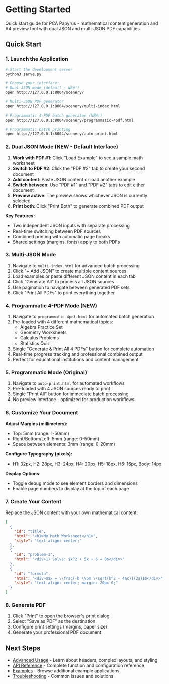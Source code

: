 # Getting Started

Quick start guide for PCA Papyrus - mathematical content generation and A4 preview tool with dual JSON and multi-JSON PDF capabilities.

## Quick Start

### 1. Launch the Application

```bash
# Start the development server
python3 serve.py

# Choose your interface:
# Dual JSON mode (default - NEW!)
open http://127.0.0.1:8004/scenery/

# Multi-JSON PDF generator
open http://127.0.0.1:8004/scenery/multi-index.html

# Programmatic 4-PDF batch generator (NEW!)
open http://127.0.0.1:8004/scenery/programmatic-4pdf.html

# Programmatic batch printing
open http://127.0.0.1:8004/scenery/auto-print.html
```

### 2. Dual JSON Mode (NEW - Default Interface)

1. **Work with PDF #1**: Click "Load Example" to see a sample math worksheet
2. **Switch to PDF #2**: Click the "PDF #2" tab to create your second document
3. **Add content**: Paste JSON content or load another example
4. **Switch between**: Use "PDF #1" and "PDF #2" tabs to edit either document
5. **Preview active**: The preview shows whichever JSON is currently selected
6. **Print both**: Click "Print Both" to generate combined PDF output

**Key Features:**
- Two independent JSON inputs with separate processing
- Real-time switching between PDF sources
- Combined printing with automatic page breaks
- Shared settings (margins, fonts) apply to both PDFs

### 3. Multi-JSON Mode

1. Navigate to `multi-index.html` for advanced batch processing
2. Click "+ Add JSON" to create multiple content sources
3. Load examples or paste different JSON content in each tab
4. Click "Generate All" to process all JSON sources
5. Use pagination to navigate between generated PDF sets
6. Click "Print All PDFs" to print everything together

### 4. Programmatic 4-PDF Mode (NEW)

1. Navigate to `programmatic-4pdf.html` for automated batch generation
2. Pre-loaded with 4 different mathematical topics:
   - Algebra Practice Set
   - Geometry Worksheets  
   - Calculus Problems
   - Statistics Quiz
3. Single "Generate & Print All 4 PDFs" button for complete automation
4. Real-time progress tracking and professional combined output
5. Perfect for educational institutions and content management

### 5. Programmatic Mode (Original)

1. Navigate to `auto-print.html` for automated workflows
2. Pre-loaded with 4 JSON sources ready to print
3. Single "Print All" button for immediate batch processing
4. No preview interface - optimized for production workflows

### 6. Customize Your Document

**Adjust Margins (millimeters):**
- Top: 5mm (range: 1-50mm)
- Right/Bottom/Left: 5mm (range: 0-50mm)
- Space between elements: 3mm (range: 0-20mm)

**Configure Typography (pixels):**
- H1: 32px, H2: 28px, H3: 24px, H4: 20px, H5: 18px, H6: 16px, Body: 14px

**Display Options:**
- Toggle debug mode to see element borders and dimensions
- Enable page numbers to display at the top of each page

### 7. Create Your Content

Replace the JSON content with your own mathematical content:

```json
[
  {
    "id": "title",
    "html": "<h1>My Math Worksheet</h1>",
    "style": "text-align: center;"
  },
  {
    "id": "problem-1",
    "html": "<div>1) Solve: $x^2 + 5x + 6 = 0$</div>"
  },
  {
    "id": "formula",
    "html": "<div>$$x = \\frac{-b \\pm \\sqrt{b^2 - 4ac}}{2a}$$</div>",
    "style": "text-align: center; margin: 20px 0;"
  }
]
```

### 8. Generate PDF

1. Click "Print" to open the browser's print dialog
2. Select "Save as PDF" as the destination
3. Configure print settings (margins, paper size)
4. Generate your professional PDF document

## Next Steps

- [Advanced Usage](advanced-usage.md) - Learn about headers, complex layouts, and styling
- [API Reference](api-reference.md) - Complete function and configuration reference
- [Examples](../scenery/) - Browse additional example applications
- [Troubleshooting](troubleshooting.md) - Common issues and solutions 